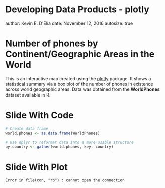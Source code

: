 Developing Data Products - plotly
========================================================
author: Kevin E. D'Elia
date: November 12, 2016
autosize: true

Number of phones by Continent/Geographic Areas in the World
========================================================



This is an interactive map created using the [plotly](https://plot.ly/r/) package.  It shows a statistical summary via a box plot of the number of phones in existence across world geographic areas.  Data was obtained from the **WorldPhones** dataset available in R.

Slide With Code
========================================================



```r
# Create data frame
world.phones <- as.data.frame(WorldPhones)

# Use dplyr to reformat data into a more usable structure
by.country <- gather(world.phones, key, country)
```

Slide With Plot
========================================================




```
Error in file(con, "rb") : cannot open the connection
```
